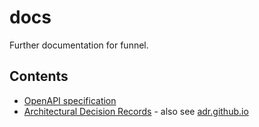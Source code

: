 docs
===

Further documentation for funnel.

## Contents

- [OpenAPI specification](./openapi.yml)
- [Architectural Decision Records](./adr) - also see [adr.github.io](https://adr.github.io)
